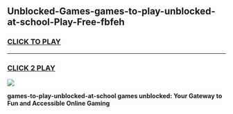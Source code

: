 
## Unblocked-Games-games-to-play-unblocked-at-school-Play-Free-fbfeh
<h3>
<a href="https://premium76.site?title=games-to-play-unblocked-at-school&ref=10A">CLICK TO PLAY</a></h3>
<hr>

<h3>
<a href="https://premium76.site?title=games-to-play-unblocked-at-school&ref=10A">CLICK 2 PLAY</a>
  
</h3>

<a href="https://premium76.site?title=games-to-play-unblocked-at-school&ref=10A"><img src="https://clearcache.store/games.png"></a>


**games-to-play-unblocked-at-school games unblocked: Your Gateway to Fun and Accessible Online Gaming**
